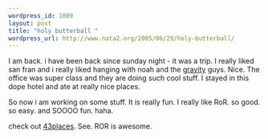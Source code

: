 ```yaml
--- 
wordpress_id: 1089
layout: post
title: "holy butterball "
wordpress_url: http://www.nata2.org/2005/06/29/holy-butterball/
---
```

I am back. i have been back since sunday night - it was a trip. I really liked san fran and i really liked hanging with noah and the <a href="http://www.gravitymobile.com">gravity</a> guys. Nice. The office was super class and they are doing such cool stuff. I stayed in this dope hotel and ate at really nice places. 

So now i am working on some stuff. It is really fun. I really like RoR. so good. so easy. and SOOOO fun. haha. 

check out <a href="http://43places.com">43places</a>. See. ROR is awesome. 
